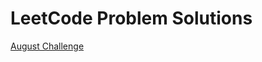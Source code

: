 # LeetCode Problem Solutions

[August Challenge](https://github.com/prajwal2495/Leet_code/tree/master/src/August_challenge)
